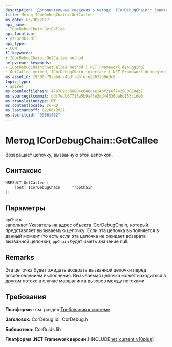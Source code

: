 ```yaml
---
description: 'Дополнительные сведения о методе: ICorDebugChain:: Зовите.'
title: Метод ICorDebugChain::GetCallee
ms.date: 03/30/2017
api_name:
- ICorDebugChain.GetCallee
api_location:
- mscordbi.dll
api_type:
- COM
f1_keywords:
- ICorDebugChain::GetCallee method
helpviewer_keywords:
- ICorDebugChain::GetCallee method [.NET Framework debugging]
- GetCallee method, ICorDebugChain interface [.NET Framework debugging]
ms.assetid: 19560c79-abdc-4bdf-a5fe-eb362a59edc0
topic_type:
- apiref
ms.openlocfilehash: 4787893c86804c648dae14bf2e6f7425808104b7
ms.sourcegitcommit: ddf7edb67715a5b9a45e3dd44536dabc153c1de0
ms.translationtype: MT
ms.contentlocale: ru-RU
ms.lasthandoff: 02/06/2021
ms.locfileid: "99661432"
---
```

# <a name="icordebugchaingetcallee-method"></a>Метод ICorDebugChain::GetCallee

Возвращает цепочку, вызванную этой цепочкой.  
  
## <a name="syntax"></a>Синтаксис  
  
```cpp  
HRESULT GetCallee (  
    [out] ICorDebugChain     **ppChain  
);  
```  
  
## <a name="parameters"></a>Параметры  

 `ppChain`  
 заполняет Указатель на адрес объекта ICorDebugChain, который представляет вызываемую цепочку. Если эта цепочка выполняется в данный момент (то есть если эта цепочка не ожидает возврата вызванной цепочки), `ppChain` будет иметь значение null.  
  
## <a name="remarks"></a>Remarks  

 Эта цепочка будет ожидать возврата вызванной цепочки перед возобновлением выполнения. Вызываемая цепочка может находиться в другом потоке в случае маршалинга вызовов между потоками.  
  
## <a name="requirements"></a>Требования  

 **Платформы:** см. раздел [Требования к системе](../../get-started/system-requirements.md).  
  
 **Заголовок:** CorDebug.idl, CorDebug.h  
  
 **Библиотека:** CorGuids.lib  
  
 **Платформа .NET Framework версии:**[!INCLUDE[net_current_v10plus](../../../../includes/net-current-v10plus-md.md)]
